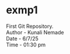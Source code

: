 # exmp1
First Git Repository. 
<br>
Author - Kunali Nemade
<br>
Date - 6/7/25
<br>
Time - 01:30 pm
<br>
